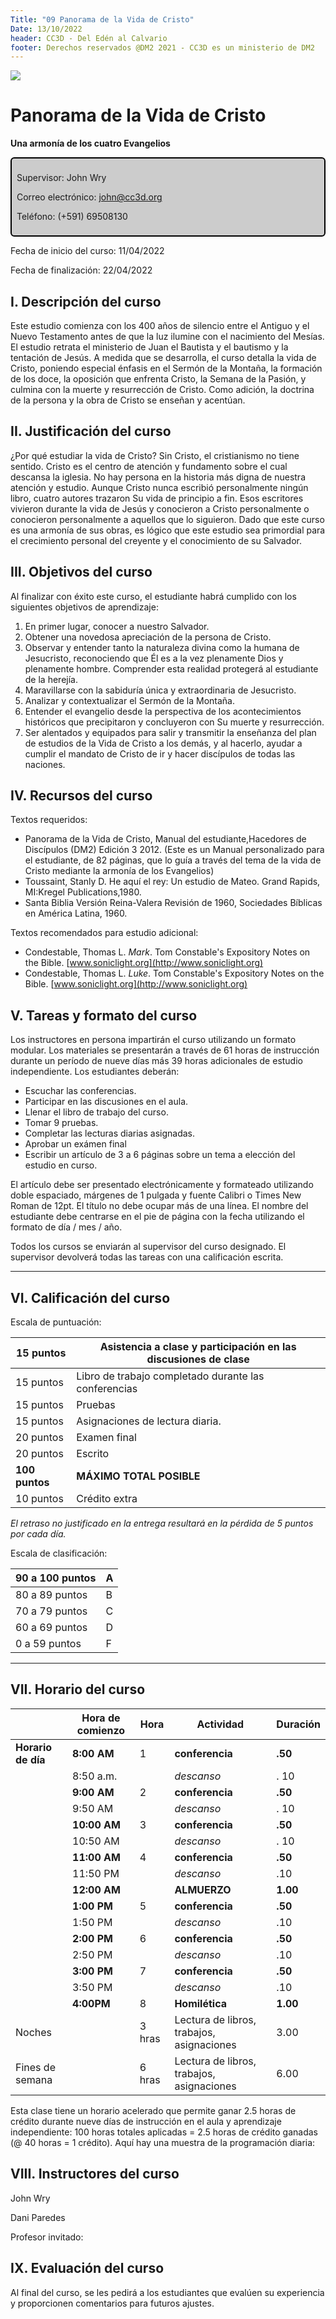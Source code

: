 ```yaml
---
Title: "09 Panorama de la Vida de Cristo"
Date: 13/10/2022
header: CC3D - Del Edén al Calvario
footer: Derechos reservados @DM2 2021 - CC3D es un ministerio de DM2
---
```

<a href="https://cloud.cc3d.org/index.php/apps/cms_pico/pico/cc3d-2022/plan"><img src="https://cloud.cc3d.org/index.php/apps/cms_pico/pico/cc3d-2022/assets/images/cc3d-logo-white.webp" class="logoTop"></img></a>



# Panorama de la Vida de Cristo

**Una armonía de los cuatro Evangelios**

<div class="sil-info" style="border:solid windowtext 1.5pt;
padding:6.0pt 6.0pt 6.0pt 6.0pt;
background:#CCCCCC;
border-radius: 6px;">
<p>Supervisor: John Wry</p>
<p>Correo electrónico: <a href="maito:john@cc3d.org">john@cc3d.org</a></p>
<p>Teléfono: (+591) 69508130</p>
</div>


Fecha de inicio del curso: 11/04/2022

Fecha de finalización: 22/04/2022

## I. Descripción del curso

Este estudio comienza con los 400 años de silencio entre el Antiguo y el Nuevo Testamento antes de que la luz ilumine con el nacimiento del Mesías. El estudio retrata el ministerio de Juan el Bautista y el bautismo y la tentación de Jesús. A medida que se desarrolla, el curso detalla la vida de Cristo, poniendo especial énfasis en el Sermón de la Montaña, la formación de los doce, la oposición que enfrenta Cristo, la Semana de la Pasión, y culmina con la muerte y resurrección de Cristo. Como adición, la doctrina de la persona y la obra de Cristo se enseñan y acentúan.

## II. Justificación del curso

¿Por qué estudiar la vida de Cristo? Sin Cristo, el cristianismo no tiene sentido. Cristo es el centro de atención y fundamento sobre el cual descansa la iglesia. No hay persona en la historia más digna de nuestra atención y estudio. Aunque Cristo nunca escribió personalmente ningún libro, cuatro autores trazaron Su vida de principio a fin. Esos escritores vivieron durante la vida de Jesús y conocieron a Cristo personalmente o conocieron personalmente a aquellos que lo siguieron. Dado que este curso es una armonía de sus obras, es lógico que este estudio sea primordial para el crecimiento personal del creyente y el conocimiento de su Salvador.

## III. Objetivos del curso

Al finalizar con éxito este curso, el estudiante habrá cumplido con los siguientes objetivos de aprendizaje:

1. En primer lugar, conocer a nuestro Salvador.
2. Obtener una novedosa apreciación de la persona de Cristo.
3. Observar y entender tanto la naturaleza divina como la humana de Jesucristo, reconociendo que Él es a la vez plenamente Dios y plenamente hombre. Comprender esta realidad protegerá al estudiante de la herejía.
4. Maravillarse con la sabiduría única y extraordinaria de Jesucristo.
5. Analizar y contextualizar el Sermón de la Montaña.
6. Entender el evangelio desde la perspectiva de los acontecimientos históricos que precipitaron y concluyeron con Su muerte y resurrección.
7. Ser alentados y equipados para salir y transmitir la enseñanza del plan de estudios de la Vida de Cristo a los demás, y al hacerlo, ayudar a cumplir el mandato de Cristo de ir y hacer discípulos de todas las naciones.

## IV. Recursos del curso

Textos requeridos:

*  Panorama de la Vida de Cristo, Manual del estudiante,Hacedores de Discípulos (DM2) Edición 3 2012. (Este es un  Manual personalizado para el estudiante, de 82 páginas, que lo guía a través del tema de la vida de Cristo mediante la armonía de los Evangelios)
* Toussaint, Stanly D. He aquí el rey: Un estudio de Mateo. Grand Rapids, MI:Kregel Publications,1980.
* Santa Biblia Versión Reina-Valera Revisión de 1960, Sociedades Bíblicas en América Latina, 1960.

Textos recomendados para estudio adicional:

* Condestable, Thomas L. *Mark*. Tom Constable's Expository Notes on the Bible. [www.soniclight.org](http://www.soniclight.org)
* Condestable, Thomas L. *Luke*. Tom Constable's Expository Notes on the Bible. [www.soniclight.org](http://www.soniclight.org)

## V. Tareas y formato del curso

Los instructores en persona impartirán el curso utilizando un formato modular. Los materiales se presentarán a través de 61 horas de instrucción durante un período de nueve días más 39 horas adicionales de estudio independiente. Los estudiantes deberán:

* Escuchar las conferencias.
* Participar en las discusiones en el aula.
* Llenar el libro de trabajo del curso.
* Tomar 9 pruebas.
* Completar las lecturas diarias asignadas.
* Aprobar un exámen final
* Escribir un artículo de 3 a 6 páginas sobre un tema a elección del estudio en curso.

El artículo debe ser presentado electrónicamente y formateado utilizando doble espaciado, márgenes de 1 pulgada y fuente Calibri o Times New Roman de 12pt. El título no debe ocupar más de una línea. El nombre del estudiante debe centrarse en el pie de página con la fecha utilizando el formato de día / mes / año.

Todos los cursos se enviarán al supervisor del curso designado. El supervisor devolverá todas las tareas con una calificación escrita.

<hr>

## VI. Calificación del curso

Escala de puntuación:

| 15 puntos | Asistencia a clase y participación en las discusiones de clase|
|----------------| ----------------------------------------------------------------|
| 15 puntos | Libro de trabajo completado durante las conferencias| 
| 15 puntos | Pruebas| 
| 15 puntos | Asignaciones de lectura diaria.| 
| 20 puntos | Examen final| 
| 20 puntos | Escrito| 
| **100 puntos** | **MÁXIMO TOTAL POSIBLE**| 
| 10 puntos | Crédito extra 

*El retraso no justificado en la entrega resultará en la pérdida de 5 puntos por cada día.* 

Escala de clasificación:

| 90 a 100 puntos |A| 
|----------------- |---| 
| 80 a 89 puntos | B| 
| 70 a 79 puntos | C| 
| 60 a 69 puntos | D| 
| 0 a 59 puntos | F|

<hr>

## VII. Horario del curso



|                    | **Hora de comienzo** | Hora   | **Actividad**                             | **Duración** |
| :----------------- | -------------------- | ------ | ----------------------------------------- | ------------ |
| **Horario de día** | **8:00** **AM**      | 1      | **conferencia**                           | **.50**      |
|                    | 8:50 a.m.            |        | *descanso*                                | . 10         |
|                    | **9:00** **AM**      | 2      | **conferencia**                           | **.50**      |
|                    | 9:50 AM              |        | *descanso*                                | . 10         |
|                    | **10:00 AM**         | 3      | **conferencia**                           | **.50**      |
|                    | 10:50 AM             |        | *descanso*                                | . 10         |
|                    | **11:00** **AM**     | 4      | **conferencia**                           | **.50**      |
|                    | 11:50 PM             |        | *descanso*                                | .10          |
|                    | **12:00** **AM**     |        | **ALMUERZO**                              | **1.00**     |
|                    | **1:00** **PM**      | 5      | **conferencia**                           | **.50**      |
|                    | 1:50 PM              |        | *descanso*                                | .10          |
|                    | **2:00** **PM**      | 6      | **conferencia**                           | **.50**      |
|                    | 2:50 PM              |        | *descanso*                                | .10          |
|                    | **3:00 PM**          | 7      | **conferencia**                           | **.50**      |
|                    | 3:50 PM              |        | *descanso*                                | .10          |
|                    | **4:00PM**           | 8      | **Homilética**                            | **1.00**     |
| Noches             |                      | 3 hras | Lectura de libros, trabajos, asignaciones | 3.00         |
| Fines de semana    |                      | 6 hras | Lectura de libros, trabajos, asignaciones | 6.00         |

Esta clase tiene un horario acelerado que permite ganar 2.5 horas de crédito durante nueve días de instrucción en el aula y aprendizaje independiente: 100 horas totales aplicadas = 2.5 horas de crédito ganadas (@ 40 horas = 1 crédito). Aquí hay una muestra de la programación diaria:

## VIII. Instructores del curso

John Wry

Dani Paredes

Profesor invitado: 

## IX. Evaluación del curso

Al final del curso, se les pedirá a los estudiantes que evalúen su experiencia y proporcionen comentarios para futuros ajustes.